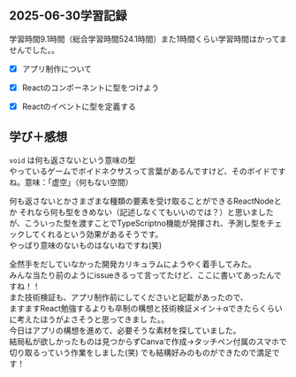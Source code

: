 ## 2025-06-30学習記録
学習時間9.1時間（総合学習時間524.1時間）また1時間くらい学習時間はかってませんでした。。

  - [x] アプリ制作について
  - [x] Reactのコンポーネントに型をつけよう
  - [x] Reactのイベントに型を定義する


## 学び＋感想
`void` は何も返さないという意味の型  
やっているゲームでボイドネクサスって言葉があるんですけど、そのボイドですね。意味：「虚空」（何もない空間）  

何も返さないとかさまざまな種類の要素を受け取ることができるReactNodeとか
それなら何も型をきめない（記述しなくてもいいのでは？）と思いましたが、こういった型を渡すことでTypeScriptno機能が発揮され、予測し型をチェックしてくれるという効果があるそうです。  
やっぱり意味のないものはないねですね(笑)

全然手をだしていなかった開発カリキュラムにようやく着手してみた。  
みんな当たり前のようにissueきるって言ってたけど、ここに書いてあったんですね！！  
また技術検証も、アプリ制作前にしてくださいと記載があったので、  
ますますReact勉強するよりも卒制の構想と技術検証メイン＋αできたらくらいに考えたほうがよさそうと思ってきまし  た。。  
今日はアプリの構想を進めて、必要そうな素材を探していました。  
結局私が欲しかったものは見つからずCanvaで作成→タッチペン付属のスマホで切り取るっていう作業をしました(笑)
でも結構好みのものができたので満足です！


